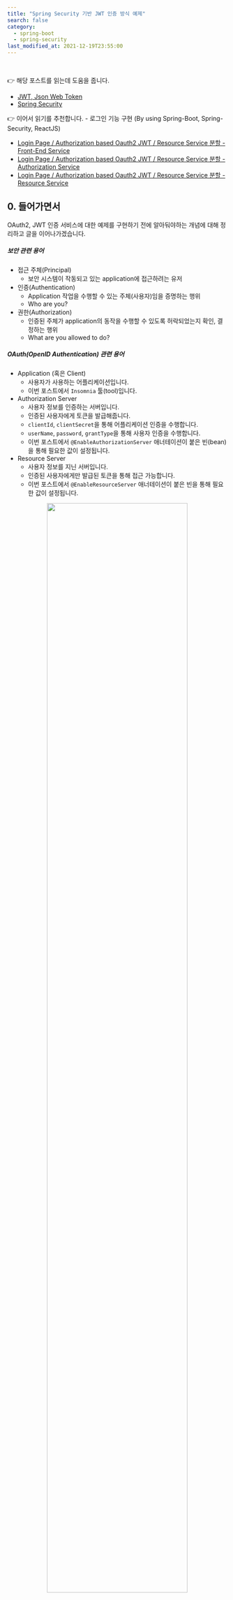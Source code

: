 ```yaml
---
title: "Spring Security 기반 JWT 인증 방식 예제"
search: false
category:
  - spring-boot
  - spring-security
last_modified_at: 2021-12-19T23:55:00
---
```


<br>

👉 해당 포스트를 읽는데 도움을 줍니다.
- [JWT, Json Web Token][json-link]
- [Spring Security][security-link]

👉 이어서 읽기를 추천합니다. - 로그인 기능 구현 (By using Spring-Boot, Spring-Security, ReactJS)
- [Login Page / Authorization based Oauth2 JWT / Resource Service 분할 - Front-End Service][front-end-service-link]
- [Login Page / Authorization based Oauth2 JWT / Resource Service 분할 - Authorization Service][authorization-service-link]
- [Login Page / Authorization based Oauth2 JWT / Resource Service 분할 - Resource Service][resource-service-link]

## 0. 들어가면서

OAuth2, JWT 인증 서비스에 대한 예제를 구현하기 전에 알아둬야하는 개념에 대해 정리하고 글을 이어나가겠습니다. 

##### 보안 관련 용어
- 접근 주체(Principal)
    - 보안 시스템이 작동되고 있는 application에 접근하려는 유저
- 인증(Authentication)
    - Application 작업을 수행할 수 있는 주체(사용자)임을 증명하는 행위
    - Who are you?
- 권한(Authorization)
    - 인증된 주체가 application의 동작을 수행할 수 있도록 허락되었는지 확인, 결정하는 행위
    - What are you allowed to do?

##### OAuth(OpenID Authentication) 관련 용어
- Application (혹은 Client)
    - 사용자가 사용하는 어플리케이션입니다. 
    - 이번 포스트에서 `Insomnia` 툴(tool)입니다.
- Authorization Server 
    - 사용자 정보를 인증하는 서버입니다. 
    - 인증된 사용자에게 토큰을 발급해줍니다. 
    - `clientId`, `clientSecret`을 통해 어플리케이션 인증을 수행합니다.
    - `userName`, `password`, `grantType`을 통해 사용자 인증을 수행합니다.
    - 이번 포스트에서 `@EnableAuthorizationServer` 애너테이션이 붙은 빈(bean)을 통해 필요한 값이 설정됩니다.
- Resource Server 
    - 사용자 정보를 지닌 서버입니다. 
    - 인증된 사용자에게만 발급된 토큰을 통해 접근 가능합니다.
    - 이번 포스트에서 `@EnableResourceServer` 애너테이션이 붙은 빈을 통해 필요한 값이 설정됩니다.

<p align="center"><img src="/images/spring-security-example-0.JPG" width="80%"></p>
<center>이미지 출처, https://docs.pivotal.io/p-identity/1-14/grant-types.html</center><br>

##### 주의사항 (2021-12-19 업데이트)
- 현재 최신 `Spring Security`에서는 `Authorization Server` 구현을 지원하지 않습니다. (Deprecated)

> 2019/11/14 - Spring Security OAuth 2.0 Roadmap Update<br>
> No Authorization Server Support<br>
> ...<br>
> Spring Security’s Authorization Server support was never a good fit. 
> An Authorization Server requires a library to build a product. 
> Spring Security, being a framework, is not in the business of building libraries or products. 
> For example, we don’t have a JWT library, but instead we make Nimbus easy to use. 
> And we don’t maintain our own SAML IdP, CAS or LDAP products.<br>
> In 2019, there are plenty of both commercial and open-source authorization servers available. 
> Thus, the Spring Security team has decided to no longer provide support for authorization servers.<br>
> UPDATE: We’d like to thank everyone for your feedback on the decision to not support Authorization Server. 
> Due to this feedback and some internal discussions, we are taking another look at this decision. 
> We’ll notify the community on any progress.

- 해당 포스트에서 사용한 `spring-security-oauth2` 의존성 2.3.3.RELEASE 버전은 보안 취약점이 발견된 버전입니다. (프로덕션 코드로 사용 불가)

<p align="center"><img src="/images/spring-security-example-0-1.JPG" width="80%"></p>
<center>이미지 출처, https://mvnrepository.com/artifact/org.springframework.security.oauth/spring-security-oauth2</center><br>

## 1. 예제 코드
Spring Security 프레임워크를 이용하여 Json Web Token 인증 방식을 구현해보았습니다. 
간단한 구현을 위해 H2 데이터베이스를 사용하였습니다. 
보통 Security Service는 별도의 서비스로 구현되지만 예제 구현의 편의를 위해 하나의 서비스로 구현하였습니다. 

### 1.1. 패키지 구조

```
|-- action-in-blog.iml
|-- mvnw
|-- mvnw.cmd
|-- pom.xml
`-- src
    |-- main
    |   |-- java
    |   |   `-- blog
    |   |       `-- in
    |   |           `-- action
    |   |               |-- ActionInBlogApplication.java
    |   |               |-- config
    |   |               |   `-- Config.java
    |   |               |-- controller
    |   |               |   `-- MemberController.java
    |   |               |-- converter
    |   |               |   `-- StringListConverter.java
    |   |               |-- entity
    |   |               |   `-- Member.java
    |   |               |-- repository
    |   |               |   `-- MemberRepository.java
    |   |               |-- security
    |   |               |   |-- AuthorizationServer.java
    |   |               |   |-- ResourceServer.java
    |   |               |   `-- SecurityConfig.java
    |   |               `-- service
    |   |                   `-- MemberService.java
    |   `-- resources
    |       `-- application.yml
    `-- test
        `-- java
            `-- blog
                `-- in
                    `-- action
                        `-- ActionInBlogApplicationTests.java
```

### 1.2. application.yml
- H2 데이터베이스 설정

```yml
spring:
  h2:
    console:
      enabled: true
      path: /h2-console
  datasource:
    url: jdbc:h2:mem:testdb
    driver-class-name: org.h2.Driver
    username: sa
    password: 123
```

### 1.3. pom.xml

```xml
<?xml version="1.0" encoding="UTF-8"?>
<project xmlns="http://maven.apache.org/POM/4.0.0"
    xmlns:xsi="http://www.w3.org/2001/XMLSchema-instance"
    xsi:schemaLocation="http://maven.apache.org/POM/4.0.0 https://maven.apache.org/xsd/maven-4.0.0.xsd">
    <modelVersion>4.0.0</modelVersion>
    <parent>
        <groupId>org.springframework.boot</groupId>
        <artifactId>spring-boot-starter-parent</artifactId>
        <version>2.4.1</version>
        <relativePath /> <!-- lookup parent from repository -->
    </parent>

    <groupId>blog.in.action</groupId>
    <artifactId>action-in-blog</artifactId>
    <version>0.0.1-SNAPSHOT</version>
    <name>action-in-blog</name>

    <properties>
        <java.version>11</java.version>
    </properties>

    <dependencies>
        <dependency>
            <groupId>org.springframework.boot</groupId>
            <artifactId>spring-boot-starter-data-jpa</artifactId>
        </dependency>

        <dependency>
            <groupId>org.springframework.boot</groupId>
            <artifactId>spring-boot-starter-security</artifactId>
        </dependency>

        <dependency>
            <groupId>org.springframework.boot</groupId>
            <artifactId>spring-boot-starter-web</artifactId>
        </dependency>

        <dependency>
            <groupId>com.h2database</groupId>
            <artifactId>h2</artifactId>
            <scope>runtime</scope>
        </dependency>

        <dependency>
            <groupId>org.springframework.boot</groupId>
            <artifactId>spring-boot-starter-test</artifactId>
            <scope>test</scope>
            <exclusions>
                <exclusion>
                    <groupId>org.junit.vintage</groupId>
                    <artifactId>junit-vintage-engine</artifactId>
                </exclusion>
            </exclusions>
        </dependency>

        <dependency>
            <groupId>org.springframework.security</groupId>
            <artifactId>spring-security-test</artifactId>
            <scope>test</scope>
        </dependency>

        <dependency>
            <groupId>org.springframework.security.oauth</groupId>
            <artifactId>spring-security-oauth2</artifactId>
            <version>2.3.3.RELEASE</version>
        </dependency>

        <dependency>
            <groupId>org.springframework.security</groupId>
            <artifactId>spring-security-jwt</artifactId>
            <version>1.0.10.RELEASE</version>
        </dependency>

        <dependency>
            <groupId>org.projectlombok</groupId>
            <artifactId>lombok</artifactId>
            <scope>provided</scope>
        </dependency>
    </dependencies>

    <build>
        <plugins>
            <plugin>
                <groupId>org.springframework.boot</groupId>
                <artifactId>spring-boot-maven-plugin</artifactId>
            </plugin>
        </plugins>
    </build>

</project>
```

### 1.4. MemberController 클래스 구현
유저 정보를 등록할 수 있는 **/api/member/sign-up**와 조회하는 **/api/member/user-info** api path를 만들었습니다. 
아래 ResourceServer 클래스를 이용해 자원에 대한 요청 접근을 제어합니다. 
- **/api/member/sign-up** path는 인증 정보 없이 요청이 가능
- **/api/member/user-info** path는 인증 정보 없이 요청이 불가능

```java
package blog.in.action.controller;

import org.springframework.beans.factory.annotation.Autowired;
import org.springframework.transaction.annotation.Propagation;
import org.springframework.transaction.annotation.Transactional;
import org.springframework.web.bind.annotation.GetMapping;
import org.springframework.web.bind.annotation.PostMapping;
import org.springframework.web.bind.annotation.RequestBody;
import org.springframework.web.bind.annotation.RequestMapping;
import org.springframework.web.bind.annotation.RequestParam;
import org.springframework.web.bind.annotation.RestController;

import blog.in.action.entity.Member;
import blog.in.action.service.MemberService;

@RestController
@RequestMapping(value = "/api/member")
public class MemberController {

    @Autowired
    private MemberService memberService;

    @PostMapping("/sign-up")
    @Transactional(propagation = Propagation.REQUIRED)
    public void requestSignUp(@RequestBody Member member) {
        memberService.registMember(member);
    }

    @GetMapping("/user-info")
    public Member requestUserInfo(@RequestParam("id") String id) {
        return memberService.findById(id);
    }
}
```

### 1.5. Config 클래스 구현
인증 토큰을 만들 때 필요한 JwtAccessTokenConverter @Bean과 유저의 비밀번호를 암호화할 때 사용되는 PasswordEncoder @Bean을 생성해줍니다. 
JwtAccessTokenConverter @Bean에 등록되는 `signingKey`는 암호화 복호화에 필요한 키 용도로 사용됩니다.

> [Class JwtAccessTokenConverter][spring-doc-link]<br>
> Sets the JWT signing key. It can be either a simple MAC key or an RSA key. RSA keys should be in OpenSSH format, as produced by ssh-keygen.

```java
package blog.in.action.config;

import org.springframework.context.annotation.Bean;
import org.springframework.context.annotation.Configuration;
import org.springframework.security.crypto.bcrypt.BCryptPasswordEncoder;
import org.springframework.security.crypto.password.PasswordEncoder;
import org.springframework.security.oauth2.provider.token.store.JwtAccessTokenConverter;

@Configuration
public class Config {

    private String jwtKey = "JWT_KEY";

    @Bean
    public JwtAccessTokenConverter jwtAccessTokenConverter() {
        JwtAccessTokenConverter converter = new JwtAccessTokenConverter();
        converter.setSigningKey(jwtKey);
        return converter;
    }

    @Bean
    public PasswordEncoder passwordEncoder() {
        return new BCryptPasswordEncoder();
    }
}
```

### 1.6. AuthorizationServer 클래스 구현
인증에 필요한 설정이 가능한 `@Configuration` 입니다. 
자세한 내용은 [API 문서][authentication-link]에서 확인하시길 바랍니다. 

- @EnableAuthorizationServer 애너테이션 - 클라이언트 토큰을 저장할 수 있는 인메모리 저장소를 가진 권한 서버 생성
- AuthorizationServerConfigurerAdapter 클래스 - 상속을 통해 필요한 설정들을 추가할 수 있는 메소드 오버라이드(Override)

```java
package blog.in.action.security;

import java.util.Arrays;

import org.springframework.beans.factory.annotation.Autowired;
import org.springframework.context.annotation.Configuration;
import org.springframework.security.authentication.AuthenticationManager;
import org.springframework.security.crypto.password.PasswordEncoder;
import org.springframework.security.oauth2.config.annotation.configurers.ClientDetailsServiceConfigurer;
import org.springframework.security.oauth2.config.annotation.web.configuration.AuthorizationServerConfigurerAdapter;
import org.springframework.security.oauth2.config.annotation.web.configuration.EnableAuthorizationServer;
import org.springframework.security.oauth2.config.annotation.web.configurers.AuthorizationServerEndpointsConfigurer;
import org.springframework.security.oauth2.provider.token.TokenEnhancerChain;
import org.springframework.security.oauth2.provider.token.store.JwtAccessTokenConverter;

import blog.in.action.service.MemberService;

@Configuration
@EnableAuthorizationServer
public class AuthorizationServer extends AuthorizationServerConfigurerAdapter {

    private String clientId = "CLIENT_ID";

    private String clientSecret = "CLIENT_SECRET";

    @Autowired
    private MemberService memberService;

    @Autowired
    private PasswordEncoder passwordEncoder;

    @Autowired
    private JwtAccessTokenConverter jwtAccessTokenConverter;

    @Autowired
    private AuthenticationManager authenticationManager;

    @Override
    public void configure(ClientDetailsServiceConfigurer clients) throws Exception {
        clients.inMemory().withClient(clientId)//
                .authorizedGrantTypes("password", "refresh_token")//
                .scopes("read", "profile")//
                .secret(passwordEncoder.encode(clientSecret))//
                .accessTokenValiditySeconds(1 * 60 * 60 * 24)// token 유효 시간 등록
                .refreshTokenValiditySeconds(0);
    }

    @Override
    public void configure(AuthorizationServerEndpointsConfigurer endpoints) throws Exception {
        TokenEnhancerChain tokenEnhancerChain = new TokenEnhancerChain();
        tokenEnhancerChain.setTokenEnhancers(Arrays.asList(jwtAccessTokenConverter)); // JWT Converter 등록
        endpoints.userDetailsService(memberService)// UserDetailsService 등록
                .authenticationManager(authenticationManager)//
                .tokenEnhancer(tokenEnhancerChain);
    }

}
```

### 1.7. ResourceServer 클래스 구현
자원에 대한 접근을 제어, 관리하는 `@Configuration` 입니다. 
자세한 내용은 [API 문서][resource-link]에서 확인하시길 바랍니다. 

- @EnableResourceServer 애너테이션 - OAuth2 토큰을 검증하는 보안 필터를 활성화해서 접근 토큰을 검증
    - 특정 권한(authorization)만 접근 가능하도록 제어하는 것이 가능해집니다. 
- ResourceServerConfigurerAdapter 클래스 - 상속을 통해 추가적인 기능들은 오버라이드(Override) 

```java
package blog.in.action.security;

import org.springframework.context.annotation.Configuration;
import org.springframework.security.config.annotation.web.builders.HttpSecurity;
import org.springframework.security.oauth2.config.annotation.web.configuration.EnableResourceServer;
import org.springframework.security.oauth2.config.annotation.web.configuration.ResourceServerConfigurerAdapter;
import org.springframework.security.oauth2.provider.error.OAuth2AccessDeniedHandler;

@Configuration
@EnableResourceServer
public class ResourceServer extends ResourceServerConfigurerAdapter {

    @Override
    public void configure(HttpSecurity http) throws Exception {
        http.cors().and() //
                .authorizeRequests() //
                .antMatchers("/api/member/sign-up").permitAll() // sign-up API는 모든 요청 허용
                .antMatchers("/api/member/user-info").hasAnyAuthority("ADMIN")// user-info API는 ADMIN 권한을 가지는 유저만 요청 허용
                .anyRequest().authenticated().and() //
                .exceptionHandling().accessDeniedHandler(new OAuth2AccessDeniedHandler());
    }
}
```

### 1.8. SecurityConfig 클래스 구현

```java
package blog.in.action.security;

import org.springframework.beans.factory.annotation.Autowired;
import org.springframework.context.annotation.Bean;
import org.springframework.context.annotation.Configuration;
import org.springframework.security.authentication.AuthenticationManager;
import org.springframework.security.config.annotation.authentication.builders.AuthenticationManagerBuilder;
import org.springframework.security.config.annotation.web.configuration.EnableWebSecurity;
import org.springframework.security.config.annotation.web.configuration.WebSecurityConfigurerAdapter;

import blog.in.action.service.MemberService;

@Configuration
@EnableWebSecurity
public class SecurityConfig extends WebSecurityConfigurerAdapter {

    @Autowired
    private MemberService memberService;

    @Bean
    @Override
    public AuthenticationManager authenticationManagerBean() throws Exception {
        return super.authenticationManagerBean();
    }

    @Override
    protected void configure(AuthenticationManagerBuilder auth) throws Exception {
        auth.userDetailsService(memberService);
    }
}
```

### 1.9. MemberService 클래스, UserDetailsService 인터페이스 구현
인증(Authentication)에서 AuthenticationProvider들에 의해 사용되는 UserDetailsService 인터페이스를 구현한 클래스입니다. 
Override 된 loadUserByUsername 메소드는 사용자 정보를 조회하여 UserDetails 구현체를 반환합니다.

- loadUserByUsername 메소드의 debug 포인트 설정 시 call stack
    - DaoAuthenticationProvider에 의해 사용됨을 확인할 수 있습니다.

<p align="left"><img src="/images/spring-security-example-1.JPG" width="50%"></p>

```java
package blog.in.action.service;

import java.util.Collection;
import java.util.Optional;
import java.util.stream.Collectors;

import org.springframework.beans.factory.annotation.Autowired;
import org.springframework.security.core.GrantedAuthority;
import org.springframework.security.core.authority.SimpleGrantedAuthority;
import org.springframework.security.core.userdetails.User;
import org.springframework.security.core.userdetails.UserDetails;
import org.springframework.security.core.userdetails.UserDetailsService;
import org.springframework.security.core.userdetails.UsernameNotFoundException;
import org.springframework.security.crypto.password.PasswordEncoder;
import org.springframework.stereotype.Service;

import blog.in.action.entity.Member;
import blog.in.action.repository.MemberRepository;

@Service
public class MemberService implements UserDetailsService {

    @Autowired
    private MemberRepository memberRepository;

    @Autowired
    private PasswordEncoder passwordEncoder;

    public Member findById(String id) {
        Optional<Member> option = memberRepository.findById(id);
        if (!option.isPresent()) {
            return null;
        }
        return option.get();
    }

    public Member registMember(Member member) {
        String encodedPassword = passwordEncoder.encode(member.getPassword());
        member.setPassword(encodedPassword);
        return memberRepository.save(member);
    }

    // 계정이 갖고있는 권한 목록을 return
    private Collection<? extends GrantedAuthority> authorities(Member member) {
        return member.getAuthroities().stream().map(authority -> new SimpleGrantedAuthority(authority)).collect(Collectors.toList());
    }

    @Override
    public UserDetails loadUserByUsername(String username) throws UsernameNotFoundException {
        Optional<Member> option = memberRepository.findById(username);
        if (!option.isPresent()) {
            throw new UsernameNotFoundException(username);
        }
        // ID, PASSWORD, AUTHORITIES 반환
        Member member = option.get();
        return new User(member.getId(), member.getPassword(), authorities(member));
    }

}
```
  
## 2. 테스트 결과
API 테스트는 `Insomnia 툴(tool)`을 사용하였습니다. 
테스트를 위한 데이터를 복사하여 사용할 수 있도록 이미지가 아닌 Timeline으로 변경하였습니다.(2021-07-02)

### 2.1. 유저 정보 등록 요청

```
POST /api/member/sign-up HTTP/1.1
Host: localhost:8080
User-Agent: insomnia/2021.3.0
Content-Type: application/json
Accept: */*
Content-Length: 74

{
    "id": "junhyunny",
    "password": "123",
    "authroities": [
        "ADMIN"
    ]
}
```

### 2.2. 인증 토큰 획득 요청
- 요청은 `Form`을 사용합니다.
- 인증 방식은 `Basic` 입니다.
    - USERNAME - CLIENT_ID
    - PASSWORD - CLIENT_SECRET

```
POST /oauth/token HTTP/1.1
Host: localhost:8080
User-Agent: insomnia/2021.3.0
Content-Type: application/x-www-form-urlencoded
Authorization: Basic Q0xJRU5UX0lEOkNMSUVOVF9TRUNSRVQ=
Accept: */*
Content-Length: 51

username=junhyunny&password=123&grant_type=password
```

### 2.3. 인증 토큰 응답

```json
{
    "access_token": "eyJhbGciOiJIUzI1NiIsInR5cCI6IkpXVCJ9.eyJleHAiOjE2MjUyMzk5NzgsInVzZXJfbmFtZSI6Imp1bmh5dW5ueSIsImF1dGhvcml0aWVzIjpbIkFETUlOIl0sImp0aSI6IjU1NTA0NjAwLWE3YzEtNGRiZS1iYjlkLTI3Mjg1MzJmNTA4YyIsImNsaWVudF9pZCI6IkNMSUVOVF9JRCIsInNjb3BlIjpbInJlYWQiLCJwcm9maWxlIl19.5fB4P5Z9N7UuIT_DNRK8auRBBz0nXZLk0u7HGJaHIDo",
    "token_type": "bearer",
    "refresh_token": "eyJhbGciOiJIUzI1NiIsInR5cCI6IkpXVCJ9.eyJ1c2VyX25hbWUiOiJqdW5oeXVubnkiLCJhdXRob3JpdGllcyI6WyJBRE1JTiJdLCJqdGkiOiI0YTQyNTFiMS1iZjQ2LTQ5YWItYTdiNi1hYmNiZWJmOGJkMzQiLCJjbGllbnRfaWQiOiJDTElFTlRfSUQiLCJzY29wZSI6WyJyZWFkIiwicHJvZmlsZSJdLCJhdGkiOiI1NTUwNDYwMC1hN2MxLTRkYmUtYmI5ZC0yNzI4NTMyZjUwOGMifQ.PBvsBK6PAZhlgXeMiLHRF7STX8D3x2pIv5N6t7YwrHc",
    "expires_in": 86171,
    "scope": "read profile",
    "jti": "55504600-a7c1-4dbe-bb9d-2728532f508c"
}
```

### 2.4. 인증 토큰을 사용한 사용자 정보 요청
- 응답 받은 인증 토큰을 사용합니다.
- 헤더 정보에 `Authorization` 키로 접두어 `bearer`를 추가한 토큰을 함께 전달합니다.
- 요청 파라미터로 id 값을 전달합니다.

```
GET /api/member/user-info?id=junhyunny HTTP/1.1
Host: localhost:8080
User-Agent: insomnia/2021.3.0
Authorization: bearer eyJhbGciOiJIUzI1NiIsInR5cCI6IkpXVCJ9.eyJleHAiOjE2MjUyMzk5NzgsInVzZXJfbmFtZSI6Imp1bmh5dW5ueSIsImF1dGhvcml0aWVzIjpbIkFETUlOIl0sImp0aSI6IjU1NTA0NjAwLWE3YzEtNGRiZS1iYjlkLTI3Mjg1MzJmNTA4YyIsImNsaWVudF9pZCI6IkNMSUVOVF9JRCIsInNjb3BlIjpbInJlYWQiLCJwcm9maWxlIl19.5fB4P5Z9N7UuIT_DNRK8auRBBz0nXZLk0u7HGJaHIDo
Accept: */*
```

### 2.5. 사용자 정보 응답

```json
{
    "id": "junhyunny",
    "password": "$2a$10$KdarSqArLPXsGkLuX0jWhubndBpqkOX5PBRwsk0Fs/GtI4uKU6lx6",
    "authroities": [
        "ADMIN"
    ]
}
```

##### <https://jwt.io/>, Token Decoding 
<p align="center"><img src="/images/spring-security-example-2.JPG"></p>

## CLOSING
예전에 작성했던 블로그 글이 아주 유용하게 사용되었습니다. 
당시에는 사용자 인증 관련된 글로 단순 토큰 발행 케이스에 대해서 정리하였는데 이번엔 JWT 기능을 추가하였습니다. 
**테스트 시 ADMIN을 USER로 등록하여 인증 처리한 경우에는 유저 정보 요청에 실패함을 확인하실 수 있습니다.**

#### TEST CODE REPOSITORY
- <https://github.com/Junhyunny/blog-in-action/tree/master/2021-01-04-spring-security-example>

#### REFERENCE
- <https://junhyunny.blogspot.com/2020/10/srping-boot-user-authentication.html>

[json-link]: https://junhyunny.github.io/information/json-web-token/
[security-link]: https://junhyunny.github.io/spring-security/spring-security/
[spring-doc-link]: https://docs.spring.io/spring-security/oauth/apidocs/org/springframework/security/oauth2/provider/token/store/JwtAccessTokenConverter.html
[authentication-link]: https://docs.spring.io/spring-security/oauth/apidocs/org/springframework/security/oauth2/config/annotation/web/configuration/AuthorizationServerConfigurerAdapter.html
[resource-link]: https://docs.spring.io/spring-security/oauth/apidocs/org/springframework/security/oauth2/config/annotation/web/configuration/ResourceServerConfigurerAdapter.html

[front-end-service-link]: https://junhyunny.github.io/spring-boot/spring-security/react/jest/test-driven-development/split-login-authorization-resource-service-front-end/
[authorization-service-link]: https://junhyunny.github.io/spring-boot/spring-security/react/jest/test-driven-development/split-login-authorization-resource-service-authorization/
[resource-service-link]: https://junhyunny.github.io/spring-boot/spring-security/react/jest/test-driven-development/split-login-authorization-resource-service-resource/